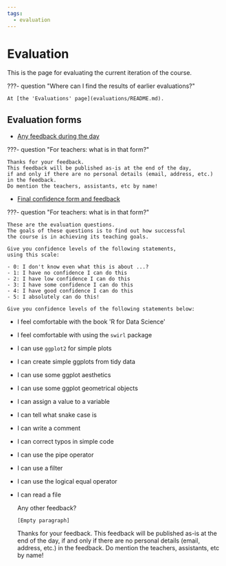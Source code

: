 ```yaml
---
tags:
  - evaluation
---
```


# Evaluation

This is the page for evaluating the current iteration of the course.

???- question "Where can I find the results of earlier evaluations?"

    At [the 'Evaluations' page](evaluations/README.md).

## Evaluation forms

- [Any feedback during the day](https://docs.google.com/forms/d/e/1FAIpQLSeH6lA-OuXYU77zop7CcyfQQOLiEOVOl2HOnb_2OIWUsSH5Iw/viewform?usp=header)

???- question "For teachers: what is in that form?"

    Thanks for your feedback.
    This feedback will be published as-is at the end of the day,
    if and only if there are no personal details (email, address, etc.)
    in the feedback.
    Do mention the teachers, assistants, etc by name!

- [Final confidence form and feedback](https://docs.google.com/forms/d/e/1FAIpQLSeBpW_OsIqeIDTWDJRw3gdinbZz4rXtlhQbL0-ecJeVGzzdqw/viewform?usp=header)

???- question "For teachers: what is in that form?"

    These are the evaluation questions.
    The goals of these questions is to find out how successful
    the course is in achieving its teaching goals.

    Give you confidence levels of the following statements,
    using this scale:

    - 0: I don't know even what this is about ...?
    - 1: I have no confidence I can do this
    - 2: I have low confidence I can do this
    - 3: I have some confidence I can do this
    - 4: I have good confidence I can do this
    - 5: I absolutely can do this!

    Give you confidence levels of the following statements below:

- I feel comfortable with the book 'R for Data Science'
- I feel comfortable with using the `swirl` package
- I can use `ggplot2` for simple plots
- I can create simple ggplots from tidy data
- I can use some ggplot aesthetics
- I can use some ggplot geometrical objects
- I can assign a value to a variable
- I can tell what snake case is
- I can write a comment
- I can correct typos in simple code
- I can use the pipe operator
- I can use a filter
- I can use the logical equal operator
- I can read a file

    Any other feedback?

    ```text
    [Empty paragraph]
    ```

    Thanks for your feedback.
    This feedback will be published as-is at the end of the day,
    if and only if there are no personal details (email, address, etc.)
    in the feedback. Do mention the teachers, assistants, etc by name!
